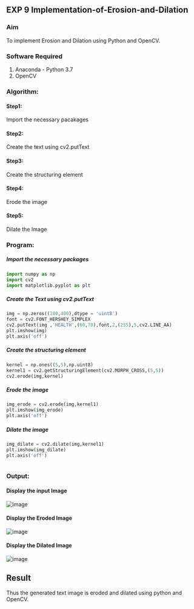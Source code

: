 ## EXP 9 Implementation-of-Erosion-and-Dilation
### Aim
To implement Erosion and Dilation using Python and OpenCV.
### Software Required
1. Anaconda - Python 3.7
2. OpenCV
### Algorithm:
#### Step1:<br>
Import the necessary pacakages

#### Step2:<br>
Create the text using cv2.putText

#### Step3:<br>
Create the structuring element

#### Step4:<br>
Erode the image


#### Step5: <br>
Dilate the Image

 
### Program:


##### Import the necessary packages
``` Python
import numpy as np
import cv2
import matplotlib.pyplot as plt
```
##### Create the Text using cv2.putText
``` Python
img = np.zeros((100,400),dtype = 'uint8')
font = cv2.FONT_HERSHEY_SIMPLEX
cv2.putText(img ,'HEALTH',(60,70),font,2,(255),5,cv2.LINE_AA)
plt.imshow(img)
plt.axis('off')
```
##### Create the structuring element
``` Python
kernel = np.ones((5,5),np.uint8)
kernel1 = cv2.getStructuringElement(cv2.MORPH_CROSS,(5,5))
cv2.erode(img,kernel)
```
##### Erode the image
``` Python
img_erode = cv2.erode(img,kernel1)
plt.imshow(img_erode)
plt.axis('off')

```
##### Dilate the image
``` Python
img_dilate = cv2.dilate(img,kernel1)
plt.imshow(img_dilate)
plt.axis('off')



```
### Output:

#### Display the input Image

![image](https://github.com/Leann4468/erosion--dilation/assets/121165979/2ebe9cd7-b72b-44b8-a1e0-ac7aebc8af18)


#### Display the Eroded Image

![image](https://github.com/Leann4468/erosion--dilation/assets/121165979/d32b69aa-5004-4f63-8ffa-eeefe4db71b8)


#### Display the Dilated Image

![image](https://github.com/Leann4468/erosion--dilation/assets/121165979/a9dc92e0-0843-478a-aa1d-22f12b6d4405)


## Result
Thus the generated text image is eroded and dilated using python and OpenCV.

